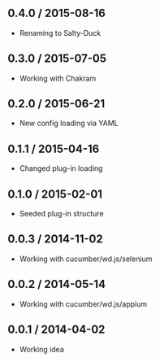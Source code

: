 0.4.0 / 2015-08-16
------------------

- Renaming to Salty-Duck

0.3.0 / 2015-07-05
------------------

- Working with Chakram

0.2.0 / 2015-06-21
------------------

- New config loading via YAML

0.1.1 / 2015-04-16
------------------

- Changed plug-in loading

0.1.0 / 2015-02-01
------------------

- Seeded plug-in structure

0.0.3 / 2014-11-02
------------------

- Working with cucumber/wd.js/selenium

0.0.2 / 2014-05-14
------------------

- Working with cucumber/wd.js/appium

0.0.1 / 2014-04-02
------------------

- Working idea
